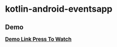 # kotlin-android-eventsapp

## Demo
[**<u><span style="font-size:larger;">Demo Link Press To Watch</span></u>**](https://drive.google.com/file/d/1nj05JBmvAj2GsbK_1z4k0-EBpcclr4Uw/view?usp=sharing)
